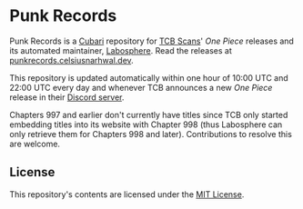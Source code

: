 # Punk Records

Punk Records is a [Cubari](https://cubari.moe) repository for [TCB Scans](https://tcbscans.com)' _One Piece_ releases
and its automated maintainer, [Labosphere](labosphere). Read the releases
at [punkrecords.celsiusnarhwal.dev](https://punkrecords.celsiusnarhwal.dev).

This repository is updated automatically within one hour of 10:00 UTC and 22:00 UTC every day and whenever TCB announces a new *One Piece* release in their [Discord server](https://discord.gg/tcbscans).

Chapters 997 and earlier don't currently have titles since TCB only started embedding titles into its website with
Chapter 998 (thus Labosphere can only retrieve them for Chapters 998 and later).
Contributions to resolve this are welcome.

## License

This repository's contents are licensed under the [MIT License](LICENSE.md).
